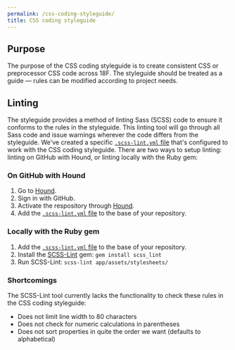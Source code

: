 ```yaml
---
permalink: /css-coding-styleguide/
title: CSS coding styleguide
---
```


## Purpose
The purpose of the CSS coding styleguide is to create consistent CSS or preprocessor CSS code across 18F. The styleguide should be treated as a guide &mdash; rules can be modified according to project needs.

## Linting
The styleguide provides a method of linting Sass (SCSS) code to ensure it conforms to the rules in the styleguide. This linting tool will go through all Sass code and issue warnings wherever the code differs from the styleguide. We've created a specific [`.scss-lint.yml` file](https://raw.githubusercontent.com/18F/frontend/18f-pages-staging/.scss-lint.yml) that's configured to work with the CSS coding styleguide. There are two ways to setup linting: linting on GitHub with Hound, or linting locally with the Ruby gem:

### On GitHub with Hound
1. Go to [Hound](https://houndci.com/).
2. Sign in with GitHub.
3. Activate the respository through [Hound](https://houndci.com/repos).
4. Add the [`.scss-lint.yml` file](https://raw.githubusercontent.com/18F/frontend/18f-pages-staging/.scss-lint.yml) to the base of your repository.

### Locally with the Ruby gem
1. Add the [`.scss-lint.yml` file](https://raw.githubusercontent.com/18F/frontend/18f-pages-staging/.scss-lint.yml) to the base of your repository.
2. Install the [SCSS-Lint](https://github.com/brigade/scss-lint) gem: `gem install scss_lint`
3. Run SCSS-Lint: `scss-lint app/assets/stylesheets/`

### Shortcomings
The SCSS-Lint tool currently lacks the functionality to check these rules in the CSS coding styleguide:

- Does not limit line width to 80 characters
- Does not check for numeric calculations in parentheses
- Does not sort properties in quite the order we want (defaults to alphabetical)
